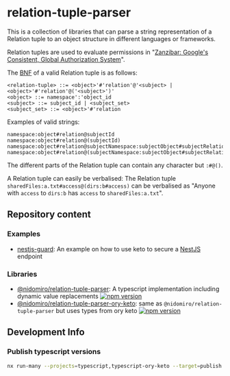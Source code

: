 # relation-tuple-parser

This is a collection of libraries that can parse a string representation of a Relation tuple to an object structure in different languages or frameworks.

Relation tuples are used to evaluate permissions in "[Zanzibar: Google's Consistent, Global Authorization System](https://research.google/pubs/pub48190/)".

The [BNF](https://en.wikipedia.org/wiki/Backus%E2%80%93Naur_form) of a valid Relation tuple is as follows:

```BNF
<relation-tuple> ::= <object>'#'relation'@'<subject> | <object>'#'relation'@('<subject>')'
<object> ::= namespace':'object_id
<subject> ::= subject_id | <subject_set>
<subject_set> ::= <object>'#'relation
```

Examples of valid strings:

```
namespace:object#relation@subjectId
namespace:object#relation@(subjectId)
namespace:object#relation@subjectNamespace:subjectObject#subjectRelation
namespace:object#relation@(subjectNamespace:subjectObject#subjectRelation)
```

The different parts of the Relation tuple can contain any character but `:#@()`.

A Relation tuple can easily be verbalised:
The Relation tuple `sharedFiles:a.txt#access@(dirs:b#access)` can be verbalised as "Anyone with `access` to `dirs:b`
has `access` to `sharedFiles:a.txt`".

## Repository content

### Examples

-   [nestjs-guard](./packages/examples/nestjs-guard): An example on how to use keto to secure a [NestJS](https://nestjs.com/) endpoint

### Libraries

-   [@nidomiro/relation-tuple-parser](./packages/typescript): A typescript implementation including dynamic value replacements [![npm version](https://badge.fury.io/js/@nidomiro%2Frelation-tuple-parser.svg)](https://www.npmjs.com/package/@nidomiro/relation-tuple-parser)
-   [@nidomiro/relation-tuple-parser-ory-keto](./packages/typescript-ory-keto): same as `@nidomiro/relation-tuple-parser` but uses types from ory keto [![npm version](https://badge.fury.io/js/@nidomiro%2Frelation-tuple-parser-ory-keto.svg)](https://www.npmjs.com/package/@nidomiro/relation-tuple-parser-ory-keto)

## Development Info

### Publish typescript versions

```bash
nx run-many --projects=typescript,typescript-ory-keto --target=publish --tag latest --ver x.x.x
```
